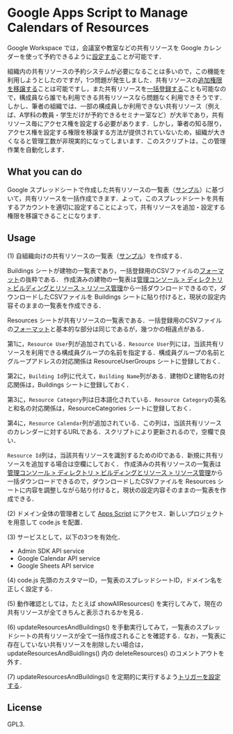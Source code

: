 # Google Apps Script to Manage Calendars of Resources

Google Workspace では，会議室や教室などの共有リソースを Google カレンダーを使って予約できるように[設定する](https://support.google.com/a/answer/1686462)ことが可能です．

組織内の共有リソースの予約システムが必要になることは多いので，この機能を利用しようとしたのですが，1つ問題が発生しました．共有リソースの[追加権限を移譲する](https://workspaceupdates.googleblog.com/2021/02/new-calendar-admin-privilege-hierarchy.html)ことは可能ですし，また共有リソースを[一括登録する](https://support.google.com/a/answer/1033925)ことも可能なので，構成員なら誰でも利用できる共有リソースなら問題なく利用できそうです．しかし、筆者の組織では、一部の構成員しか利用できない共有リソース（例えば、A学科の教員・学生だけが予約できるセミナー室など）が大半であり，共有リソース毎にアクセス権を設定する必要があります．しかし，筆者の知る限り，アクセス権を設定する権限を移譲する方法が提供されていないため，組織が大きくなると管理工数が非現実的になってしまいます．このスクリプトは，この管理作業を自動化します．

## What you can do

Google スプレッドシートで作成した共有リソースの一覧表（[サンプル](https://docs.google.com/spreadsheets/d/17B878jFYrAdxMbcGf4YNSYkKGNZOeRGaXIUuZQRMuds/edit?usp=sharing)）に基づいて，共有リソースを一括作成できます．よって，このスプレッドシートを共有するアカウントを適切に設定することによって，共有リソースを追加・設定する権限を移譲できることになります．

## Usage

(1) 自組織向けの共有リソースの一覧表（[サンプル](https://docs.google.com/spreadsheets/d/17B878jFYrAdxMbcGf4YNSYkKGNZOeRGaXIUuZQRMuds/edit?usp=sharing)）を作成する．

Buildings シートが建物の一覧表であり，一括登録用のCSVファイルの[フォーマット](https://support.google.com/a/answer/1033925#calendar-format)の抜粋である．
作成済みの建物の一覧表は[管理コンソール > ディレクトリ > ビルディングとリソース > リソース管理](https://admin.google.com/ac/calendarresources/buildings)から一括ダウンロードできるので，ダウンロードしたCSVファイルを Buildings シートに貼り付けると，現状の設定内容そのままの一覧表を作成できる．

Resources シートが共有リソースの一覧表である．一括登録用のCSVファイルの[フォーマット](https://support.google.com/a/answer/1033925#calendar-format)と基本的な部分は同じであるが，幾つかの相違点がある．

第1に，`Resource User`列が追加されている．`Resource User`列には，当該共有リソースを利用できる構成員グループの名前を指定する．構成員グループの名前とグループアドレスの対応関係は ResourceUserGroups シートに登録しておく．

第2に，`Building Id`列に代えて，`Building Name`列がある．建物IDと建物名の対応関係は，Buildings シートに登録しておく．

第3に，`Resource Category`列は日本語化されている．`Resource Category`の英名と和名の対応関係は，ResourceCategories シートに登録しておく．

第4に，`Resource Calendar`列が追加されている．この列は，当該共有リソースのカレンダーに対するURLである．スクリプトにより更新されるので，空欄で良い．

`Resource Id`列は，当該共有リソースを識別するためのIDである．新規に共有リソースを追加する場合は空欄にしておく．
作成済みの共有リソースの一覧表は[管理コンソール > ディレクトリ > ビルディングとリソース > リソース管理](https://admin.google.com/ac/calendarresources/resources)から一括ダウンロードできるので，ダウンロードしたCSVファイルを Resources シートに内容を調整しながら貼り付けると，現状の設定内容そのままの一覧表を作成できる．

(2) ドメイン全体の管理者として [Apps Script](https://script.google.com) にアクセス．新しいプロジェクトを用意して code.js を配置．

(3) サービスとして，以下の3つを有効化．

 * Admin SDK API service
 * Google Calendar API service
 * Google Sheets API service

(4) code.js 先頭のカスタマーID，一覧表のスプレッドシートID，ドメイン名を正しく設定する．

(5) 動作確認としては，たとえば showAllResources() を実行してみて，現在の共有リソースが全てきちんと表示されるかを見る．

(6) updateResourcesAndBuildings() を手動実行してみて，一覧表のスプレッドシートの共有リソースが全て一括作成されることを確認する．なお，一覧表に存在していない共有リソースを削除したい場合は，updateResourcesAndBuidlings() 内の deleteResources() のコメントアウトを外す．

(7) updateResourcesAndBuildings() を定期的に実行するよう[トリガーを設定する](https://developers.google.com/apps-script/guides/triggers/installable)．

## License

GPL3.
